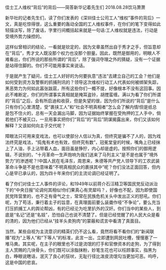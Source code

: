 佳士工人维权“背后”的背后——简答新华记着先生们
2018.08.28饮马萧萧

新华社的记者先生们，读了你们发表的《深圳佳士公司工人“维权”事件的背后》一文，真是吃惊得很，这么重要的轰动全国的工人维权事件，在你们的笔下变得如此轻描淡写，除了废话，字里行间概括起来就是一句话:工人维权就是违法，行动是受境外势力操控的。

这样似曾相识的结论，一看就是钦定的，因为文章虽然出自于秀才之手，但旨意却在“背后”，秀才文人既没那个权力也没那个胆量。因此，既然是御用的，明眼人不难看出，你们所说的那些所谓的“背后”，除了强词夺理之外的猜疑，没有一个证据是站得住脚的。你们不可能用事实来说话。

于是就产生了疑问，佳士工人好好的为何要执意“违法”去建立自己的工会？他们是如何受到资方及警察的抓捕刑讯的？领导这次维权行动工人代表如何被绑架失踪，黑恶势力为何如此嚣张跋扈，所有这些你们一概不提，好像根本不没有这回事。因此不难断定，你们的所谓事实真相就是掩耳盗铃，胡搅蛮缠。满以为看了你们所谓的“背后”之后，会有所启迪和收获，但是失望的很，因为你们所说的“背后”是什么只有你们心里清楚，受“裹挟工人”和“社会不明真相者”怎么会了解内情!但是纸总是包不住火的，总有一天会漏出马脚，因为证据始终掌握在受拘押的工人手中，倘若他们不被灭口，一旦用事实把你们“背后”的“背后”阴谋揭露出来，你们又该如何解释？又该如何向主子交代呢？

障眼法只可用来变戏法，也可以使部分人信以为真，但终究是骗不了人的，因为戏法终究是戏法，“捣鬼有术也有效，但终究有数”，冠冕堂皇的时候，嘴角上已经抹上了人油，手上沾带着人血，面目虽是狰狞，内心却是虚的。按照你们的御用逻辑，不说别的，“十月革命一生声炮响为我们送来了马列主义”是不是也属于“境外势力”的渗透呢？!中国人民在毛泽东，周恩来，朱德等共产党人领导下的工农武装革命斗争是不是也意味着“不明真相民众的裹挟其中”呢？你们没法正面回答，但内心是早已承认的，因为四十年来你们的主流论调已经证明了。

看了你们对佳士工人事件的评论，和1949年以前蒋介石汪精卫等国民党反动派治下的“中央日报”论调何其相似!你们果真心有灵犀吗？，好像也不配，因为即使国民党阵营里的，也不乏有骨气之士，常常在民族危机关头中发出正义的怒吼。你们呢，为了苟活，秉行着主子的旨意，在真理面前要么装聋作哑“不争论”，要么充当打压抓捕工人的舆论帮凶，有的已经沦为吃里扒外的汉奸。你们当中的某些人，到底是“名记”还是“名妓”，恐怕自己也说不清楚了。但是已经觉醒了的人民大众是看的清的，因为他们已经从“挂羊头卖狗肉”的蒙蔽和谎言中看清了真面目。

当然，某些自视为主流意识的精英们仍不这么看，竟然将看不看你们的“新闻联播”视为“上等人”和“下等人”的标准，此言一出，立即遭到网民吐槽，慢慢塞了一堆马粪。其实呢，在主子的眼里也不过是流氓的打手和官僚资本的走狗，为了得到主人赏赐的几块骨头，你们既可以涂脂抹粉，妙笔生花也可以枉顾事实，指黑为白，睁眼说瞎话，泯灭了良心的狂吠，无耻行径比泼皮流氓勾当更加可恶。呜呼，这是中国的悲哀。
